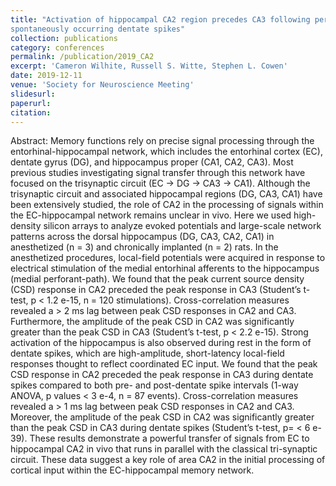 ```yaml
---
title: "Activation of hippocampal CA2 region precedes CA3 following perforant-path stimulation and
spontaneously occurring dentate spikes"
collection: publications
category: conferences
permalink: /publication/2019_CA2
excerpt: 'Cameron Wilhite, Russell S. Witte, Stephen L. Cowen'
date: 2019-12-11
venue: 'Society for Neuroscience Meeting'
slidesurl:
paperurl:
citation:
---
```


Abstract: Memory functions rely on precise signal processing through the entorhinal-hippocampal network, which
includes the entorhinal cortex (EC), dentate gyrus (DG), and hippocampus proper (CA1, CA2, CA3). Most
previous studies investigating signal transfer through this network have focused on the trisynaptic circuit
(EC -> DG -> CA3 -> CA1). Although the trisynaptic circuit and associated hippocampal regions (DG, CA3,
CA1) have been extensively studied, the role of CA2 in the processing of signals within the EC-hippocampal
network remains unclear in vivo. Here we used high-density silicon arrays to analyze evoked potentials and
large-scale network patterns across the dorsal hippocampus (DG, CA3, CA2, CA1) in anesthetized (n = 3)
and chronically implanted (n = 2) rats. In the anesthetized procedures, local-field potentials were acquired
in response to electrical stimulation of the medial entorhinal afferents to the hippocampus (medial
perforant-path). We found that the peak current source density (CSD) response in CA2 preceded the peak
response in CA3 (Student’s t-test, p < 1.2 e-15, n = 120 stimulations). Cross-correlation measures revealed
a > 2 ms lag between peak CSD responses in CA2 and CA3. Furthermore, the amplitude of the peak CSD in
CA2 was significantly greater than the peak CSD in CA3 (Student’s t-test, p < 2.2 e-15). Strong activation of
the hippocampus is also observed during rest in the form of dentate spikes, which are high-amplitude,
short-latency local-field responses thought to reflect coordinated EC input. We found that the peak CSD
response in CA2 preceded the peak response in CA3 during dentate spikes compared to both pre- and
post-dentate spike intervals (1-way ANOVA, p values < 3 e-4, n = 87 events). Cross-correlation measures
revealed a > 1 ms lag between peak CSD responses in CA2 and CA3. Moreover, the amplitude of the peak
CSD in CA2 was significantly greater than the peak CSD in CA3 during dentate spikes (Student’s t-test, p=
< 6 e-39). These results demonstrate a powerful transfer of signals from EC to hippocampal CA2 in vivo
that runs in parallel with the classical tri-synaptic circuit. These data suggest a key role of area CA2 in the
initial processing of cortical input within the EC-hippocampal memory network.
